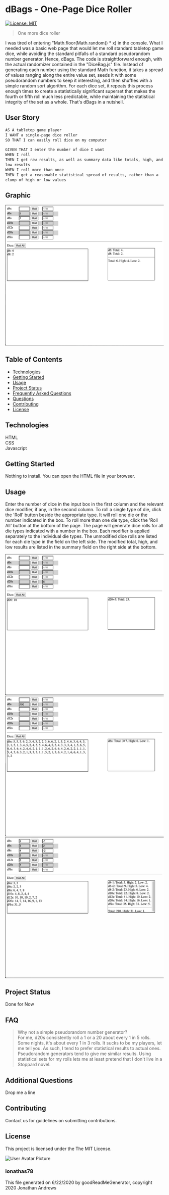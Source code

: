 # dBags - One-Page Dice Roller
[![License: MIT](https://img.shields.io/badge/License-MIT-yellow.svg)](https://opensource.org/licenses/MIT)

> One more dice roller

I was tired of entering "Math.floor(Math.random() * x) in the console.
What I needed was a basic web page that would let me roll standard tabletop
game dice, while avoiding the standard pitfalls of a standard pseudorandom
number generator. 
Hence, dBags. The code is straightforward enough, with the actual randomizer
contained in the "DiceBag.js" file. Instead of generating each number using the
standard Math function, it takes a spread of values ranging along the entire
value set, seeds it with some pseudorandom numbers to keep it interesting, and
then shuffles with a simple random sort algorithm. For each dice set, it repeats
this process enough times to create a statistically significant superset that
makes the fourth or fifth roll much less predictable, while maintaining the
statistical integrity of the set as a whole.
That's dBags in a nutshell.


## User Story

```
AS A tabletop game player 
I WANT a single-page dice roller
SO THAT I can easily roll dice on my computer
```

```
GIVEN THAT I enter the number of dice I want
WHEN I roll
THEN I get raw results, as well as summary data like totals, high, and low results
WHEN I roll more than once
THEN I get a reasonable statistical spread of results, rather than a clump of high or low values
```
            


## Graphic
![Project Image 0](assets/images/dBags_Main_ScreenShot.jpg)

## Table of Contents
* [Technologies](#Technologies)
* [Getting Started](#Getting)
* [Usage](#Usage)
* [Project Status](#Project)
* [Frequently Asked Questions](#FAQ)
* [Questions](#Additional)
* [Contributing](#Contributing)
* [License](#License)
## Technologies
HTML\
CSS\
Javascript

## Getting Started
Nothing to install. You can open the HTML file in your browser.



## Usage
Enter the number of dice in the input box in the first column and the relevant
dice modifier, if any, in the second column. To roll a single type of die, click
the 'Roll' button beside the appropriate type. It will roll one die or the number
indicated in the box. To roll more than one die type, click the 'Roll All' button
at the bottom of the page. The page will generate dice rolls for all die types
indicated with a number in the box. Each modifier is applied separately to the
individual die types.
The unmodified dice rolls are listed for each die type in the field on the left
side. The modified total, high, and low results are listed in the summary field
on the right side at the bottom.

![Project Usage Image 0](assets/images/dBags_d20_ScreenShot.jpg)
![Project Usage Image 1](assets/images/dBags_d6s_ScreenShot.jpg)
![Project Usage Image 2](assets/images/dBags_dLotz_ScreenShot.jpg)


## Project Status
Done for Now

## FAQ
> Why not a simple pseudorandom number generator?\
For me, d20s consistently roll a 1 or a 20 about every 1 in 5 rolls. Some nights,
it's about every 1 in 3 rolls. It sucks to be my players, let me tell you.
As such, I tend to prefer statistical results to actual ones. Pseudorandom 
generators tend to give me similar results.
Using statistical sets for my rolls lets me at least pretend that I don't live
in a Stoppard novel.


## Additional Questions
Drop me a line

## Contributing
Contact us for guidelines on submitting contributions.

## License
This project is licensed under the The MIT License.

![User Avatar Picture](https://avatars1.githubusercontent.com/u/61706660?v=4)
### ionathas78

This file generated on 6/22/2020 by goodReadMeGenerator, copyright 2020 Jonathan Andrews


